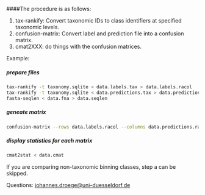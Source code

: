 ####The procedure is as follows:

1. tax-rankify: Convert taxonomic IDs to class identifiers at specified taxonomic levels.
2. confusion-matrix: Convert label and prediction file into a confusion matrix.
3. cmat2XXX: do things with the confusion matrices.

Example:

##### prepare files
```bash
tax-rankify -t taxonomy.sqlite < data.labels.tax > data.labels.racol
tax-rankify -t taxonomy.sqlite < data.predictions.tax > data.predictions.racol
fasta-seqlen < data.fna > data.seqlen
```

##### geneate matrix
```bash
confusion-matrix --rows data.labels.racol --columns data.predictions.racol --weights data.seqlen --matrix-form quadratic --allow-missing-columns > data.cmat
```

##### display statistics for each matrix
```bash
cmat2stat < data.cmat
```

If you are comparing non-taxonomic binning classes, step a can be skipped.

Questions: johannes.droege@uni-duesseldorf.de
